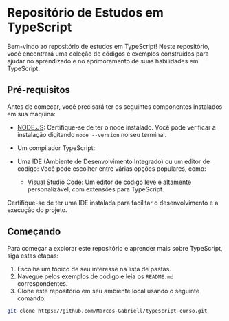# Repositório de Estudos em TypeScript

Bem-vindo ao repositório de estudos em TypeScript! Neste repositório, você encontrará uma coleção de códigos e exemplos construídos para ajudar no aprendizado e no aprimoramento de suas habilidades em TypeScript.


## Pré-requisitos

Antes de começar, você precisará ter os seguintes componentes instalados em sua máquina:

- [NODE.JS](https://nodejs.org/en/download): Certifique-se de ter o node instalado. Você pode verificar a instalação digitando `node --version` no seu terminal.
- Um compilador TypeScript: 
- Uma IDE (Ambiente de Desenvolvimento Integrado) ou um editor de código: Você pode escolher entre várias opções populares, como:

  - [Visual Studio Code](https://code.visualstudio.com/download): Um editor de código leve e altamente personalizável, com extensões para TypeScript.

Certifique-se de ter uma  IDE  instalada para facilitar o desenvolvimento e a execução do projeto.

## Começando

Para começar a explorar este repositório e aprender mais sobre TypeScript, siga estas etapas:

1. Escolha um tópico de seu interesse na lista de pastas.
2. Navegue pelos exemplos de código e leia os `README.md` correspondentes.
3. Clone este repositório em seu ambiente local usando o seguinte comando:

```bash
git clone https://github.com/Marcos-Gabriell/typescript-curso.git


